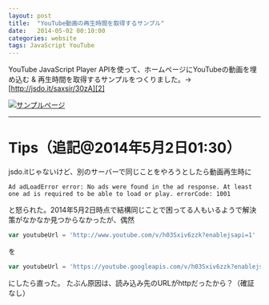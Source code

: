 ```yaml
---
layout: post
title:  "YouTube動画の再生時間を取得するサンプル"
date:   2014-05-02 00:10:00
categories: website
tags: JavaScript YouTube
---
```


YouTube JavaScript Player APIを使って、ホームページにYouTubeの動画を埋め込む & 再生時間を取得するサンプルをつくりました。→ [http://jsdo.it/saxsir/30zA][2]

[![サンプルページ](//farm8.staticflickr.com/7295/14082687851_477d048279.jpg)][2]

---

# Tips（追記@2014年5月2日01:30）
jsdo.itじゃないけど、別のサーバーで同じことをやろうとしたら動画再生時に

```console
Ad adLoadError error: No ads were found in the ad response. At least one ad is required to be able to load or play. errorCode: 1001
```

と怒られた。2014年5月2日時点で結構同じことで困ってる人もいるようで解決策がなかなか見つからなかったが、偶然

```js
var youtubeUrl = 'http://www.youtube.com/v/h03Sxiv6zzk?enablejsapi=1'
```

を

```js
var youtubeUrl = 'https://youtube.googleapis.com/v/h03Sxiv6zzk?enablejsapi=1'
```
にしたら直った。
たぶん原因は、読み込み先のURLがhttpだったから？（確証なし）


[1]: http://bit.ly/1n6VZ7U
[2]: http://bit.ly/1mhnPNb
